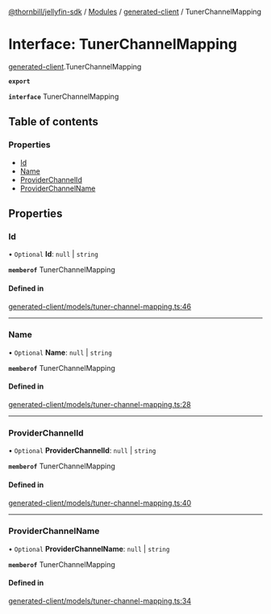 [@thornbill/jellyfin-sdk](../README.md) / [Modules](../modules.md) / [generated-client](../modules/generated_client.md) / TunerChannelMapping

# Interface: TunerChannelMapping

[generated-client](../modules/generated_client.md).TunerChannelMapping

**`export`**

**`interface`** TunerChannelMapping

## Table of contents

### Properties

- [Id](generated_client.TunerChannelMapping.md#id)
- [Name](generated_client.TunerChannelMapping.md#name)
- [ProviderChannelId](generated_client.TunerChannelMapping.md#providerchannelid)
- [ProviderChannelName](generated_client.TunerChannelMapping.md#providerchannelname)

## Properties

### Id

• `Optional` **Id**: ``null`` \| `string`

**`memberof`** TunerChannelMapping

#### Defined in

[generated-client/models/tuner-channel-mapping.ts:46](https://github.com/thornbill/jellyfin-sdk-typescript/blob/03092f3/src/generated-client/models/tuner-channel-mapping.ts#L46)

___

### Name

• `Optional` **Name**: ``null`` \| `string`

**`memberof`** TunerChannelMapping

#### Defined in

[generated-client/models/tuner-channel-mapping.ts:28](https://github.com/thornbill/jellyfin-sdk-typescript/blob/03092f3/src/generated-client/models/tuner-channel-mapping.ts#L28)

___

### ProviderChannelId

• `Optional` **ProviderChannelId**: ``null`` \| `string`

**`memberof`** TunerChannelMapping

#### Defined in

[generated-client/models/tuner-channel-mapping.ts:40](https://github.com/thornbill/jellyfin-sdk-typescript/blob/03092f3/src/generated-client/models/tuner-channel-mapping.ts#L40)

___

### ProviderChannelName

• `Optional` **ProviderChannelName**: ``null`` \| `string`

**`memberof`** TunerChannelMapping

#### Defined in

[generated-client/models/tuner-channel-mapping.ts:34](https://github.com/thornbill/jellyfin-sdk-typescript/blob/03092f3/src/generated-client/models/tuner-channel-mapping.ts#L34)
